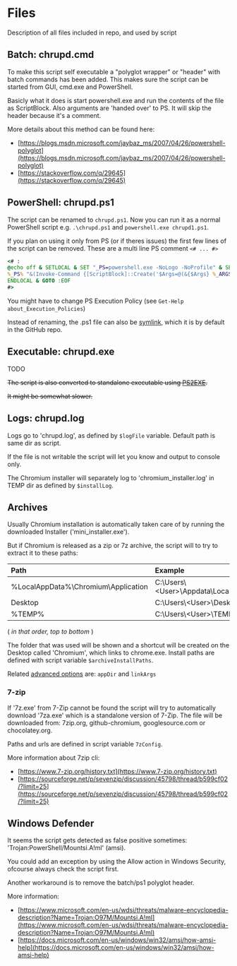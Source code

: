# Files

Description of all files included in repo, and used by script

## Batch: chrupd.cmd

To make this script self executable a "polyglot wrapper" or "header" with batch commands has been added. This makes sure the script can be started from GUI, cmd.exe and PowerShell.

Basicly what it does is start powershell.exe and run the contents of the file as ScriptBlock. Also arguments are 'handed over' to PS. It will skip the header because it's a comment.

More details about this method can be found here:

- [https://blogs.msdn.microsoft.com/jaybaz_ms/2007/04/26/powershell-polyglot](https://blogs.msdn.microsoft.com/jaybaz_ms/2007/04/26/powershell-polyglot)
- [https://stackoverflow.com/q/29645](https://stackoverflow.com/q/29645)

## PowerShell: chrupd.ps1

The script can be renamed to `chrupd.ps1`. Now you can run it as a normal PowerShell script e.g. `.\chrupd.ps1` and `powershell.exe chrupd1.ps1`. 

If you plan on using it only from PS (or if theres issues) the first few lines of the script can be removed. These are a multi line PS comment `<# ... #>`

``` cmd
<# :
@echo off & SETLOCAL & SET "_PS=powershell.exe -NoLogo -NoProfile" & SET "_ARGS=\"%~dp0" %*"
%_PS% "&(Invoke-Command {[ScriptBlock]::Create('$Args=@(&{$Args} %_ARGS%);'+((Get-Content \"%~f0\") -Join [char]10))})"
ENDLOCAL & GOTO :EOF
#>
```

You might have to change PS Execution Policy (see `Get-Help about_Execution_Policies`)

Instead of renaming, the .ps1 file can also be [symlink](https://learn.microsoft.com/en-us/windows-server/administration/windows-commands/mklink), which it is by default in the GitHub repo.

## Executable: chrupd.exe

TODO

~~The script is also converted to standalone executable using [PS2EXE](https://github.com/MScholtes/PS2EXE).~~

~~It might be somewhat slower.~~

## Logs: chrupd.log

Logs go to 'chrupd.log', as defined by `$logFile` variable. Default path is same dir as script.

If the file is not writable the script will let you know and output to console only.

The Chromium installer will separately log to 'chromium_installer.log' in TEMP dir as defined by `$installLog`.

## Archives

Usually Chromium installation is automatically taken care of by running the downloaded Installer ('mini_installer.exe').

But if Chromium is released as a zip or 7z archive, the script will to try to extract it to these paths:

| Path                                   | Example                                   |
|:---------------------------------------|:------------------------------------------|
| %LocalAppData%\Chromium\Application    | C:\Users\\<User\>\Appdata\Local\Chromium  |
| Desktop                                | C:\Users\\<User\>\Desktop                 |
| %TEMP%                                 | C:\Users\\\<User\>\TEMP                   |

( _in that order, top to bottom_ )

The folder that was used will be shown and a shortcut will be created on the Desktop called 'Chromium', which links to chrome.exe. Install paths are defined with script variable `$archiveInstallPaths`.

Related [advanced options](/docs/Options.md) are: `appDir` and `linkArgs`

### 7-zip

If '7z.exe' from 7-Zip cannot be found the script will try to automatically download '7za.exe' which is a standalone version of 7-Zip.
The file will be downloaded from: 7zip.org, github-chromium, googlesource.com or chocolatey.org. 

Paths and urls are defined in script variable `7zConfig`.

More information about 7zip cli:

- [https://www.7-zip.org/history.txt](https://www.7-zip.org/history.txt)
- [https://sourceforge.net/p/sevenzip/discussion/45798/thread/b599cf02/?limit=25](https://sourceforge.net/p/sevenzip/discussion/45798/thread/b599cf02/?limit=25)

## Windows Defender

It seems the script gets detected as false positive sometimes: 'Trojan:PowerShell/Mountsi.A!ml' (amsi).

You could add an exception by using the Allow action in Windows Security, ofcourse always check the script first.

Another workaround is to remove the batch/ps1 polyglot header.

More information:

- [https://www.microsoft.com/en-us/wdsi/threats/malware-encyclopedia-description?Name=Trojan:O97M/Mountsi.A!ml](https://www.microsoft.com/en-us/wdsi/threats/malware-encyclopedia-description?Name=Trojan:O97M/Mountsi.A!ml)
- [https://docs.microsoft.com/en-us/windows/win32/amsi/how-amsi-help](https://docs.microsoft.com/en-us/windows/win32/amsi/how-amsi-help)
